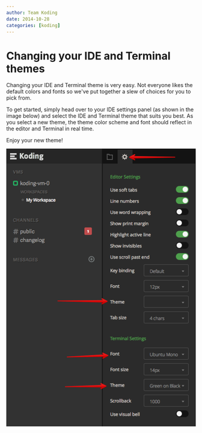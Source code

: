 ```yaml
---
author: Team Koding
date: 2014-10-28
categories: [koding]
---
```


# Changing your IDE and Terminal themes

Changing your IDE and Terminal theme is very easy. Not everyone likes the default colors
and fonts so we've put together a slew of choices for you to pick from.

To get started, simply head over to your IDE settings panel (as shown in the image below)
and select the IDE and Terminal theme that suits you best. As you select a new theme, the
theme color scheme and font should reflect in the editor and Terminal in real time.

Enjoy your new theme!

![IDE theme selection](IDE-theme.png)
